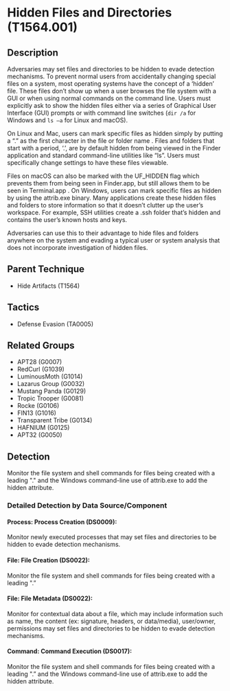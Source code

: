 # Hidden Files and Directories (T1564.001)

## Description
Adversaries may set files and directories to be hidden to evade detection mechanisms. To prevent normal users from accidentally changing special files on a system, most operating systems have the concept of a ‘hidden’ file. These files don’t show up when a user browses the file system with a GUI or when using normal commands on the command line. Users must explicitly ask to show the hidden files either via a series of Graphical User Interface (GUI) prompts or with command line switches (```dir /a``` for Windows and ```ls –a``` for Linux and macOS).

On Linux and Mac, users can mark specific files as hidden simply by putting a “.” as the first character in the file or folder name   . Files and folders that start with a period, ‘.’, are by default hidden from being viewed in the Finder application and standard command-line utilities like “ls”. Users must specifically change settings to have these files viewable.

Files on macOS can also be marked with the UF_HIDDEN flag which prevents them from being seen in Finder.app, but still allows them to be seen in Terminal.app . On Windows, users can mark specific files as hidden by using the attrib.exe binary. Many applications create these hidden files and folders to store information so that it doesn’t clutter up the user’s workspace. For example, SSH utilities create a .ssh folder that’s hidden and contains the user’s known hosts and keys.

Adversaries can use this to their advantage to hide files and folders anywhere on the system and evading a typical user or system analysis that does not incorporate investigation of hidden files.

## Parent Technique
- Hide Artifacts (T1564)

## Tactics
- Defense Evasion (TA0005)

## Related Groups
- APT28 (G0007)
- RedCurl (G1039)
- LuminousMoth (G1014)
- Lazarus Group (G0032)
- Mustang Panda (G0129)
- Tropic Trooper (G0081)
- Rocke (G0106)
- FIN13 (G1016)
- Transparent Tribe (G0134)
- HAFNIUM (G0125)
- APT32 (G0050)

## Detection
Monitor the file system and shell commands for files being created with a leading "." and the Windows command-line use of attrib.exe to add the hidden attribute.

### Detailed Detection by Data Source/Component
#### Process: Process Creation (DS0009): 
Monitor newly executed processes that may set files and directories to be hidden to evade detection mechanisms.

#### File: File Creation (DS0022): 
Monitor the file system and shell commands for files being created with a leading ".”

#### File: File Metadata (DS0022): 
Monitor for contextual data about a file, which may include information such as name, the content (ex: signature, headers, or data/media), user/owner, permissions may set files and directories to be hidden to evade detection mechanisms.

#### Command: Command Execution (DS0017): 
Monitor the file system and shell commands for files being created with a leading ".” and the Windows command-line use of attrib.exe to add the hidden attribute.

